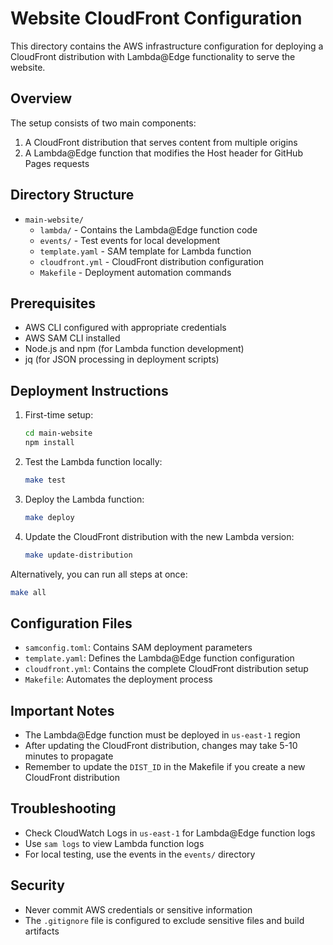 # Website CloudFront Configuration

This directory contains the AWS infrastructure configuration for deploying a CloudFront distribution with Lambda@Edge functionality to serve the website.

## Overview

The setup consists of two main components:
1. A CloudFront distribution that serves content from multiple origins
2. A Lambda@Edge function that modifies the Host header for GitHub Pages requests

## Directory Structure

- `main-website/`
  - `lambda/` - Contains the Lambda@Edge function code
  - `events/` - Test events for local development
  - `template.yaml` - SAM template for Lambda function
  - `cloudfront.yml` - CloudFront distribution configuration
  - `Makefile` - Deployment automation commands

## Prerequisites

- AWS CLI configured with appropriate credentials
- AWS SAM CLI installed
- Node.js and npm (for Lambda function development)
- jq (for JSON processing in deployment scripts)

## Deployment Instructions

1. First-time setup:
   ```bash
   cd main-website
   npm install
   ```

2. Test the Lambda function locally:
   ```bash
   make test
   ```

3. Deploy the Lambda function:
   ```bash
   make deploy
   ```

4. Update the CloudFront distribution with the new Lambda version:
   ```bash
   make update-distribution
   ```

Alternatively, you can run all steps at once:
```bash
make all
```

## Configuration Files

- `samconfig.toml`: Contains SAM deployment parameters
- `template.yaml`: Defines the Lambda@Edge function configuration
- `cloudfront.yml`: Contains the complete CloudFront distribution setup
- `Makefile`: Automates the deployment process

## Important Notes

- The Lambda@Edge function must be deployed in `us-east-1` region
- After updating the CloudFront distribution, changes may take 5-10 minutes to propagate
- Remember to update the `DIST_ID` in the Makefile if you create a new CloudFront distribution

## Troubleshooting

- Check CloudWatch Logs in `us-east-1` for Lambda@Edge function logs
- Use `sam logs` to view Lambda function logs
- For local testing, use the events in the `events/` directory

## Security

- Never commit AWS credentials or sensitive information
- The `.gitignore` file is configured to exclude sensitive files and build artifacts

